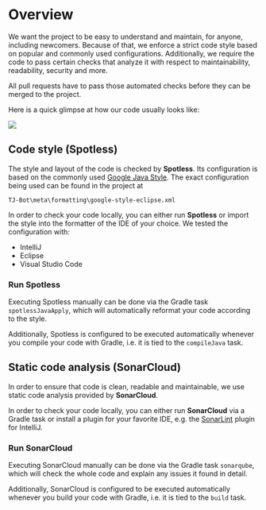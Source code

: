 # Overview

We want the project to be easy to understand and maintain, for anyone, including newcomers. Because of that, we enforce a strict code style based on popular and commonly used configurations. Additionally, we require the code to pass certain checks that analyze it with respect to maintainability, readability, security and more.

All pull requests have to pass those automated checks before they can be merged to the project.

Here is a quick glimpse at how our code usually looks like:

![](https://i.imgur.com/yp6fycB.png)

## Code style (Spotless)

The style and layout of the code is checked by **Spotless**. Its configuration is based on the commonly used [Google Java Style](https://google.github.io/styleguide/javaguide.html). The exact configuration being used can be found in the project at
```
TJ-Bot\meta\formatting\google-style-eclipse.xml
```

In order to check your code locally, you can either run **Spotless** or import the style into the formatter of the IDE of your choice. We tested the configuration with:
* IntelliJ
* Eclipse
* Visual Studio Code

### Run Spotless

Executing Spotless manually can be done via the Gradle task `spotlessJavaApply`, which will automatically reformat your code according to the style.

Additionally, Spotless is configured to be executed automatically whenever you compile your code with Gradle, i.e. it is tied to the `compileJava` task.

## Static code analysis (SonarCloud)

In order to ensure that code is clean, readable and maintainable, we use static code analysis provided by **SonarCloud**.

In order to check your code locally, you can either run **SonarCloud** via a Gradle task or install a plugin for your favorite IDE, e.g. the [SonarLint](https://plugins.jetbrains.com/plugin/7973-sonarlint) plugin for IntelliJ.

### Run SonarCloud

Executing SonarCloud manually can be done via the Gradle task `sonarqube`, which will check the whole code and explain any issues it found in detail.

Additionally, SonarCloud is configured to be executed automatically whenever you build your code with Gradle, i.e. it is tied to the `build` task.
